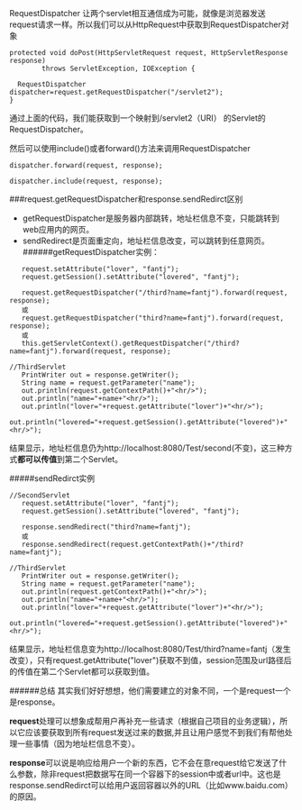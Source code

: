 RequestDispatcher 让两个servlet相互通信成为可能，就像是浏览器发送request请求一样。所以我们可以从HttpRequest中获取到RequestDispatcher对象
```
protected void doPost(HttpServletRequest request, HttpServletResponse response)
        throws ServletException, IOException {

  RequestDispatcher dispatcher=request.getRequestDispatcher("/servlet2");
}
```

通过上面的代码，我们能获取到一个映射到/servlet2（URI） 的Servlet的 RequestDispatcher。

然后可以使用include()或者forward()方法来调用RequestDispatcher
```
dispatcher.forward(request, response);

dispatcher.include(request, response);
```

###request.getRequestDispatcher和response.sendRedirct区别
* getRequestDispatcher是服务器内部跳转，地址栏信息不变，只能跳转到web应用内的网页。 
* sendRedirect是页面重定向，地址栏信息改变，可以跳转到任意网页。 
######getRequestDispatcher实例：
```
   request.setAttribute("lover", "fantj");  
   request.getSession().setAttribute("lovered", "fantj");  
  
   request.getRequestDispatcher("/third?name=fantj").forward(request, response);  
   或  
   request.getRequestDispatcher("third?name=fantj").forward(request, response);  
   或  
   this.getServletContext().getRequestDispatcher("/third?name=fantj").forward(request, response);  
```
```
//ThirdServlet  
   PrintWriter out = response.getWriter();  
   String name = request.getParameter("name");  
   out.println(request.getContextPath()+"<hr/>");  
   out.println("name="+name+"<hr/>");  
   out.println("lover="+request.getAttribute("lover")+"<hr/>");  
   out.println("lovered="+request.getSession().getAttribute("lovered")+"<hr/>");  
```
结果显示，地址栏信息仍为http://localhost:8080/Test/second(不变)，这三种方式**都可以传值**到第二个Servlet。 

#####sendRedirct实例
```
//SecondServlet
   request.setAttribute("lover", "fantj");  
   request.getSession().setAttribute("lovered", "fantj");  
  
   response.sendRedirect("third?name=fantj");  
   或  
   response.sendRedirect(request.getContextPath()+"/third?name=fantj");  
```
```
//ThirdServlet  
   PrintWriter out = response.getWriter();  
   String name = request.getParameter("name");  
   out.println(request.getContextPath()+"<hr/>");  
   out.println("name="+name+"<hr/>");  
   out.println("lover="+request.getAttribute("lover")+"<hr/>");  
   out.println("lovered="+request.getSession().getAttribute("lovered")+"<hr/>");  
```
结果显示，地址栏信息变为http://localhost:8080/Test/third?name=fantj（发生改变），只有request.getAttribute("lover")获取不到值，session范围及url路径后的传值在第二个Servlet都可以获取到值。 

######总结
其实我们好好想想，他们需要建立的对象不同，一个是request一个是response。

**request**处理可以想象成帮用户再补充一些请求（根据自己项目的业务逻辑），所以它应该要获取到所有request发送过来的数据,并且让用户感觉不到我们有帮他处理一些事情（因为地址栏信息不变）。

**response**可以说是响应给用户一个新的东西，它不会在意request给它发送了什么参数，除非request把数据写在同一个容器下的session中或者url中。这也是response.sendRedirct可以给用户返回容器以外的URL（比如www.baidu.com）的原因。


